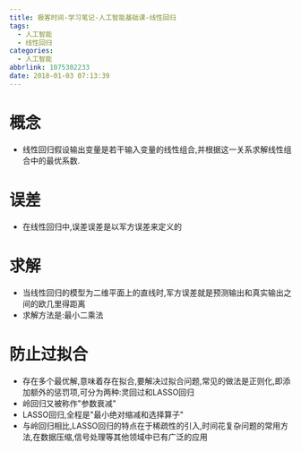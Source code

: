 ```yaml
---
title: 极客时间-学习笔记-人工智能基础课-线性回归
tags:
  - 人工智能
  - 线性回归
categories:
  - 人工智能
abbrlink: 1075302233
date: 2018-01-03 07:13:39
---
```

# 概念
- 线性回归假设输出变量是若干输入变量的线性组合,并根据这一关系求解线性组合中的最优系数.

# 误差
- 在线性回归中,误差误差是以军方误差来定义的

# 求解
- 当线性回归的模型为二维平面上的直线时,军方误差就是预测输出和真实输出之间的欧几里得距离
- 求解方法是:最小二乘法

# 防止过拟合
- 存在多个最优解,意味着存在拟合,要解决过拟合问题,常见的做法是正则化,即添加额外的惩罚项,可分为两种:灵回过和LASSO回归
- 岭回归又被称作"参数衰减"
- LASSO回归,全程是"最小绝对缩减和选择算子"
- 与岭回归相比,LASSO回归的特点在于稀疏性的引入,时间花复杂问题的常用方法,在数据压缩,信号处理等其他领域中已有广泛的应用
